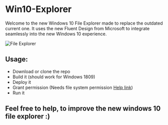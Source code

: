 # Win10-Explorer
Welcome to the new Windows 10 File Explorer made to replace the outdated current one.
It uses the new Fluent Design from Microsoft to integrate seamlessly into the new Windows 10 experience.

![File Explorer](https://i.gyazo.com/360299db4cf4d13daf20f61e1f3d7df9.png)


## Usage:
  * Download or clone the repo
  * Build it (should work for Windows 1809)
  * Deploy it
  * Grant permission (Needs file system permission [Help link](https://support.microsoft.com/en-us/help/10557/windows-10-app-permissions))
  * Run it
 
## Feel free to help, to improve the new windows 10 file explorer :)
